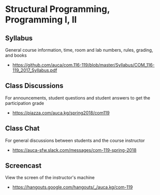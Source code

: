 # Structural Programming, Programming I, II

## Syllabus

General course information, time, room and lab numbers, rules, grading, and
books

* <https://github.com/auca/com.116-119/blob/master/Syllabus/COM_116-119_2017_Syllabus.pdf>

## Class Discussions

For announcements, student questions and student answers to get the
participation grade

* <https://piazza.com/auca.kg/spring2018/com119>

## Class Chat

For general discussions between students and the course instructor

* <https://auca-sfw.slack.com/messages/com-119-spring-2018>

## Screencast

View the screen of the instructor's machine

* <https://hangouts.google.com/hangouts/_/auca.kg/com-119>
